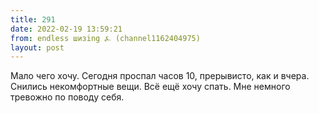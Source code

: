 ```yaml
---
title: 291
date: 2022-02-19 13:59:21
from: endless шизing ⍼ (channel1162404975)
layout: post
---
```


Мало чего хочу. Сегодня проспал часов 10, прерывисто, как и вчера. Снились некомфортные вещи. Всё ещё хочу спать. Мне немного тревожно по поводу себя.
